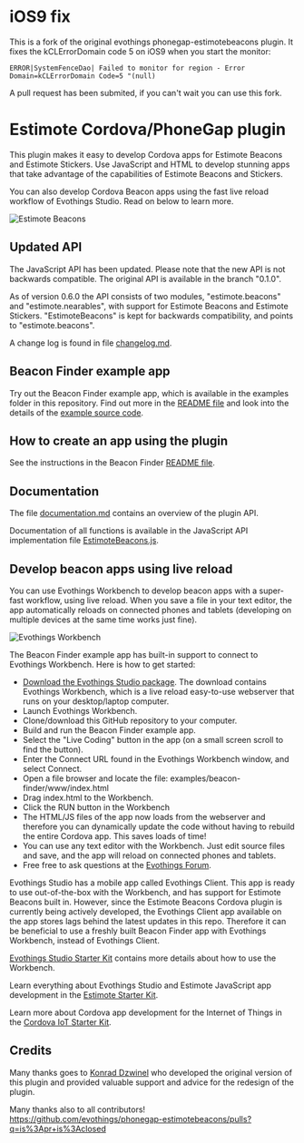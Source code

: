 # iOS9 fix

This is a fork of the original evothings phonegap-estimotebeacons plugin. It fixes the kCLErrorDomain code 5 on iOS9 when you start the monitor: 

`ERROR|SystemFenceDao| Failed to monitor for region - Error Domain=kCLErrorDomain Code=5 "(null)`

A pull request has been submited, if you can't wait you can use this fork. 

# Estimote Cordova/PhoneGap plugin

This plugin makes it easy to develop Cordova apps for Estimote Beacons and Estimote Stickers. Use JavaScript and HTML to develop stunning apps that take advantage of the capabilities of Estimote Beacons and Stickers.

You can also develop Cordova Beacon apps using the fast live reload workflow of Evothings Studio. Read on below to learn more.

![Estimote Beacons](http://evomedia.evothings.com/2014/09/estimote-beacons-group-small.jpg)

## Updated API

The JavaScript API has been updated. Please note that the new API is not backwards compatible. The original API is available in the branch "0.1.0".

As of version 0.6.0 the API consists of two modules, "estimote.beacons" and "estimote.nearables", with support for Estimote Beacons and Estimote Stickers. "EstimoteBeacons" is kept for backwards compatibility, and points to "estimote.beacons".

A change log is found in file [changelog.md](changelog.md).

## Beacon Finder example app

Try out the Beacon Finder example app, which is available in the examples folder in this repository. Find out more in the [README file](examples/beacon-finder/README.md) and look into the details of the [example source code](examples/beacon-finder/www/).

## How to create an app using the plugin

See the instructions in the Beacon Finder [README file](examples/beacon-finder/README.md).

## Documentation

The file [documentation.md](documentation.md) contains an overview of the plugin API.

Documentation of all functions is available in the JavaScript API implementation file [EstimoteBeacons.js](plugin/src/js/EstimoteBeacons.js).
<!-- TODO: Update generated documentation.
There is also [JSDoc generated documentation](http://evomedia.evothings.com/jsdoc/phonegap-estimotebeacons/) available. -->

## Develop beacon apps using live reload

You can use Evothings Workbench to develop beacon apps with a super-fast workflow, using live reload. When you save a file in your text editor, the app automatically reloads on connected phones and tablets (developing on multiple devices at the same time works just fine).

![Evothings Workbench](http://evomedia.evothings.com/2013/11/EvothingsWorkbenchEstimote.png)

The Beacon Finder example app has built-in support to connect to Evothings Workbench. Here is how to get started:

* [Download the Evothings Studio package](http://evothings.com/download/). The download contains Evothings Workbench, which is a live reload easy-to-use webserver that runs on your desktop/laptop computer.
* Launch Evothings Workbench.
* Clone/download this GitHub repository to your computer.
* Build and run the Beacon Finder example app.
* Select the "Live Coding" button in the app (on a small screen scroll to find the button).
* Enter the Connect URL found in the Evothings Workbench window, and select Connect.
* Open a file browser and locate the file: examples/beacon-finder/www/index.html
* Drag index.html to the Workbench.
* Click the RUN button in the Workbench
* The HTML/JS files of the app now loads from the webserver and therefore you can dynamically update the code without having to rebuild the entire Cordova app. This saves loads of time!
* You can use any text editor with the Workbench. Just edit source files and save, and the app will reload on connected phones and tablets.
* Free free to ask questions at the [Evothings Forum](http://evothings.com/forum/viewforum.php?f=11).

Evothings Studio has a mobile app called Evothings Client. This app is ready to use out-of-the-box with the Workbench, and has support for Estimote Beacons built in. However, since the Estimote Beacons Cordova plugin is currently being actively developed, the Evothings Client app available on the app stores lags behind the latest updates in this repo. Therefore it can be beneficial to use a freshly built Beacon Finder app with Evothings Workbench, instead of Evothings Client.

[Evothings Studio Starter Kit](http://evothings.com/evothings-studio-starter-kit/) contains more details about how to use the Workbench.

Learn everything about Evothings Studio and Estimote JavaScript app development in the [Estimote Starter Kit](http://evothings.com/estimote-starter-kit/).

Learn more about Cordova app development for the Internet of Things in the [Cordova IoT Starter Kit](http://evothings.com/estimote-starter-kit/).

## Credits

Many thanks goes to [Konrad Dzwinel](https://github.com/kdzwinel) who developed the original version of this plugin and provided valuable support and advice for the redesign of the plugin.

Many thanks also to all contributors! https://github.com/evothings/phonegap-estimotebeacons/pulls?q=is%3Apr+is%3Aclosed
